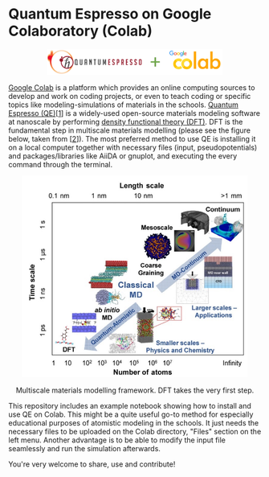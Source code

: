 # Quantum Espresso on Google Colaboratory (Colab)

<p align="center">
  <img src="https://github.com/sedaoturak/Quantum_Espresso_Colab/blob/main/pic.png" width=350/>
</p>

[Google Colab](https://colab.research.google.com/) is a platform which provides an online computing sources to develop and work on coding projects, or even to teach coding or specific topics like modeling-simulations of materials in the schools.
[Quantum Espresso (QE)](https://www.quantum-espresso.org/)[[1](https://iopscience.iop.org/article/10.1088/0953-8984/21/39/395502/meta?casa_token=g1evgUWAyAAAAAAA:PBNGb3BGEogp8Uq9leLCquTamf_lSoWY6TnAvDilAbX4iAts9OQIpkqhi6l-8f9fHpglr6hDtw)] is a widely-used open-source materials modeling software at nanoscale by performing [density functional theory (DFT)](https://en.wikipedia.org/wiki/Density_functional_theory). DFT is the fundamental step in multiscale materials modelling (please see the figure below, taken from [[2](https://link.springer.com/article/10.1007/s40544-018-0207-9)]). The most preferred method to use QE is installing it on a local computer together with necessary files (input, pseudopotentials) and packages/libraries like AiiDA or gnuplot, and executing the every command through the terminal.
<p align="center">
  <img src="https://github.com/sedaoturak/Quantum_Espresso_Colab/blob/main/multiscale.jpg" width=450/>
</p>
<div align="center">
  Multiscale materials modelling framework. DFT takes the very first step. 
  
</div>


This repository includes an example notebook showing how to install and use QE on Colab. This might be a quite useful go-to method for especially educational purposes of atomistic modeling in the schools. It just needs the necessary files to be uploaded on the Colab directory, "Files" section on the left menu. Another advantage is to be able to modify the input file seamlessly and run the simulation afterwards.

You're very welcome to share, use and contribute!
